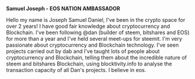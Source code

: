 **Samuel Joseph - EOS NATION AMBASSADOR**

Hello my name is Joseph Samuel Daniel, I've been in the crypto space for over 2 years! I have good fair knowledge about cryptocurrency and Blockchain. I've been following @dan (builder of steem, bitshares and EOS) for more than a year and I've held several meet-ups for steemit. I'm very passionate about cryptocurrency and Blockchain technology. I've seen projects carried out by dab and I've taught lots of people about cryptocurrency and Blockchain, telling them about the incredible nature of steem and bitshares Blockchain, using blocktivity.info to analyse the transaction capacity of all Dan's projects. I believe in eos.